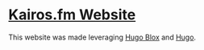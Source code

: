 # [Kairos.fm Website](https://kairos.fm/)

This website was made leveraging [Hugo Blox](https://hugoblox.com) and [Hugo](https://github.com/gohugoio/hugo).
